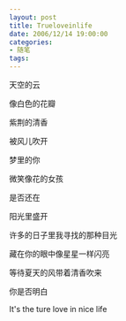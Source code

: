 ```yaml
---
layout: post
title: Trueloveinlife
date: 2006/12/14 19:00:00
categories: 
- 随笔
tags: 
---
```


天空的云

像白色的花瓣

紫荆的清香

被风儿吹开

梦里的你

微笑像花的女孩

是否还在

阳光里盛开

许多的日子里我寻找的那种目光

藏在你的眼中像星星一样闪亮

等待夏天的风带着清香吹来

你是否明白

It's the ture love in nice life
